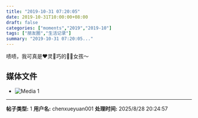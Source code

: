 ```yaml
---
title: "2019-10-31 07:20:05"
date: 2019-10-31T10:00:00+08:00
draft: false
categories: ["moments","2019","2019-10"]
tags: ["朋友圈","生活记录"]
summary: "2019-10-31 07:20:05..."
---
```


啧啧，我可真是❤️灵👋巧的🐷🐷女孩～

## 媒体文件

- ![Media 1](/Moments/photos/2019-10-31/201910310720050.jpg)

---

**帖子类型:** 1
**用户名:** chenxueyuan001
**处理时间:** 2025/8/28 20:24:57